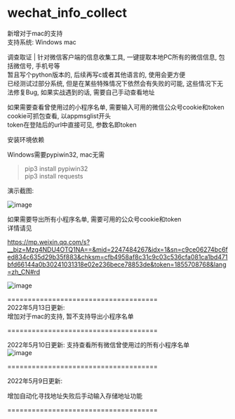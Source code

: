 

# wechat_info_collect  

新增对于mac的支持  
支持系统: Windows mac  
  
调查取证 | 针对微信客户端的信息收集工具, 一键提取本地PC所有的微信信息, 包括微信号, 手机号等  
暂且写个python版本的, 后续再写c或者其他语言的, 使用会更方便    
已经测试过部分系统, 但是在某些特殊情况下依然会有失败的可能, 这些情况下无法修复Bug, 如果实战遇到的话, 需要自己手动查看地址  

如果需要查看曾使用过的小程序名单, 需要输入可用的微信公众号cookie和token  
cookie可抓包查看, 以appmsglist开头  
token在登陆后的url中直接可见, 参数名即token  


安装环境依赖  

Windows需要pypiwin32, mac无需  

>pip3 install pypiwin32  
>pip3 install requests  


  
演示截图:  

![image](https://user-images.githubusercontent.com/19652329/167572374-7b867c2b-23bf-40f8-883d-ca35d645bbf2.png)

如果需要导出所有小程序名单, 需要可用的公众号cookie和token  
详情请见 

https://mp.weixin.qq.com/s?__biz=Mzg4NDU4OTQ1NA==&mid=2247484267&idx=1&sn=c9ce06274bc6fed834c635d29b35f883&chksm=cfb4958af8c31c9c03c536cfa081ca1bd471bfd66144a0b30241031318e02e236bece78853de&token=1855708768&lang=zh_CN#rd  


![image](https://user-images.githubusercontent.com/19652329/167623636-925c3302-7811-4031-a6d6-f055481f1110.png)  

=====================================  
2022年5月13日更新:  
增加对于mac的支持, 暂不支持导出小程序名单  


=====================================  

2022年5月10日更新:
支持查看所有微信曾使用过的所有小程序名单  
![image](https://user-images.githubusercontent.com/19652329/167609080-fe2bb5fe-9dd7-4556-a54b-e5087f1b0516.png)


=====================================  

2022年5月9日更新:  

增加自动化寻找地址失败后手动输入存储地址功能  

=====================================  
